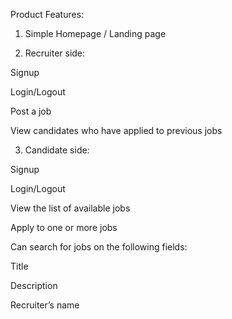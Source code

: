 Product Features:


1. Simple Homepage / Landing page


2. Recruiter side:

Signup

Login/Logout

Post a job

View candidates who have applied to previous jobs


3. Candidate side:

Signup

Login/Logout

View the list of available jobs

Apply to one or more jobs

Can search for jobs on the following fields:

Title

Description

Recruiter’s name
